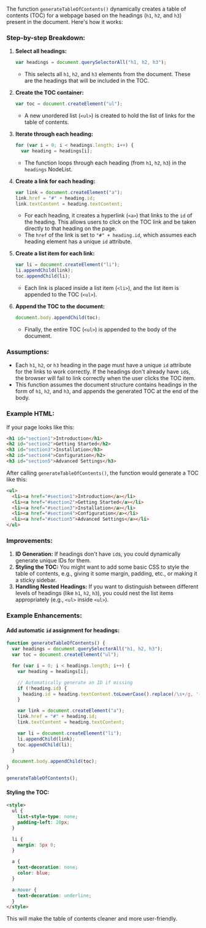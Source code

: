 The function `generateTableOfContents()` dynamically creates a table of contents (TOC) for a webpage based on the headings (`h1`, `h2`, and `h3`) present in the document. Here's how it works:

### Step-by-step Breakdown:

1. **Select all headings:**
   ```javascript
   var headings = document.querySelectorAll("h1, h2, h3");
   ```
   - This selects all `h1`, `h2`, and `h3` elements from the document. These are the headings that will be included in the TOC.

2. **Create the TOC container:**
   ```javascript
   var toc = document.createElement("ul");
   ```
   - A new unordered list (`<ul>`) is created to hold the list of links for the table of contents.

3. **Iterate through each heading:**
   ```javascript
   for (var i = 0; i < headings.length; i++) {
     var heading = headings[i];
   ```
   - The function loops through each heading (from `h1`, `h2`, `h3`) in the `headings` NodeList.

4. **Create a link for each heading:**
   ```javascript
   var link = document.createElement("a");
   link.href = "#" + heading.id;
   link.textContent = heading.textContent;
   ```
   - For each heading, it creates a hyperlink (`<a>`) that links to the `id` of the heading. This allows users to click on the TOC link and be taken directly to that heading on the page.
   - The `href` of the link is set to `"#" + heading.id`, which assumes each heading element has a unique `id` attribute.

5. **Create a list item for each link:**
   ```javascript
   var li = document.createElement("li");
   li.appendChild(link);
   toc.appendChild(li);
   ```
   - Each link is placed inside a list item (`<li>`), and the list item is appended to the TOC (`<ul>`).

6. **Append the TOC to the document:**
   ```javascript
   document.body.appendChild(toc);
   ```
   - Finally, the entire TOC (`<ul>`) is appended to the body of the document.

### Assumptions:
- Each `h1`, `h2`, or `h3` heading in the page must have a unique `id` attribute for the links to work correctly. If the headings don't already have `id`s, the browser will fail to link correctly when the user clicks the TOC item.
- This function assumes the document structure contains headings in the form of `h1`, `h2`, and `h3`, and appends the generated TOC at the end of the body.

### Example HTML:
If your page looks like this:

```html
<h1 id="section1">Introduction</h1>
<h2 id="section2">Getting Started</h2>
<h3 id="section3">Installation</h3>
<h2 id="section4">Configuration</h2>
<h3 id="section5">Advanced Settings</h3>
```

After calling `generateTableOfContents()`, the function would generate a TOC like this:

```html
<ul>
  <li><a href="#section1">Introduction</a></li>
  <li><a href="#section2">Getting Started</a></li>
  <li><a href="#section3">Installation</a></li>
  <li><a href="#section4">Configuration</a></li>
  <li><a href="#section5">Advanced Settings</a></li>
</ul>
```

### Improvements:
1. **ID Generation:** If headings don't have `id`s, you could dynamically generate unique IDs for them.
2. **Styling the TOC:** You might want to add some basic CSS to style the table of contents, e.g., giving it some margin, padding, etc., or making it a sticky sidebar.
3. **Handling Nested Headings:** If you want to distinguish between different levels of headings (like `h1`, `h2`, `h3`), you could nest the list items appropriately (e.g., `<ul>` inside `<ul>`).

### Example Enhancements:

#### Add automatic `id` assignment for headings:
```javascript
function generateTableOfContents() {
  var headings = document.querySelectorAll("h1, h2, h3");
  var toc = document.createElement("ul");

  for (var i = 0; i < headings.length; i++) {
    var heading = headings[i];

    // Automatically generate an ID if missing
    if (!heading.id) {
      heading.id = heading.textContent.toLowerCase().replace(/\s+/g, '-');
    }

    var link = document.createElement("a");
    link.href = "#" + heading.id;
    link.textContent = heading.textContent;

    var li = document.createElement("li");
    li.appendChild(link);
    toc.appendChild(li);
  }

  document.body.appendChild(toc);
}

generateTableOfContents();
```

#### Styling the TOC:
```html
<style>
  ul {
    list-style-type: none;
    padding-left: 20px;
  }

  li {
    margin: 5px 0;
  }

  a {
    text-decoration: none;
    color: blue;
  }

  a:hover {
    text-decoration: underline;
  }
</style>
```

This will make the table of contents cleaner and more user-friendly.